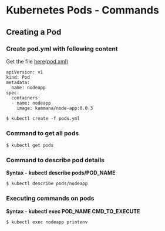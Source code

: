 # Kubernetes Pods - Commands 
## Creating a Pod
### Create pod.yml with following content
Get the file [here(pod.xml)](https://github.com/javahometech/kubernetes/pods/pod.yml)
```
apiVersion: v1
kind: Pod
metadata:
  name: nodeapp
spec:
  containers:
  - name: nodeapp
    image: kammana/node-app:0.0.3
```

```
$ kubectl create -f pods.yml
```
### Command to get all pods

```
$ kubectl get pods
```

### Command to describe pod details
**Syntax - kubectl describe pods/POD_NAME**

```
$ kubectl describe pods/nodeapp
```

### Executing commands on pods
**Syntax - kubectl exec POD_NAME CMD_TO_EXECUTE**
```
$ kubectl exec nodeapp printenv
```


